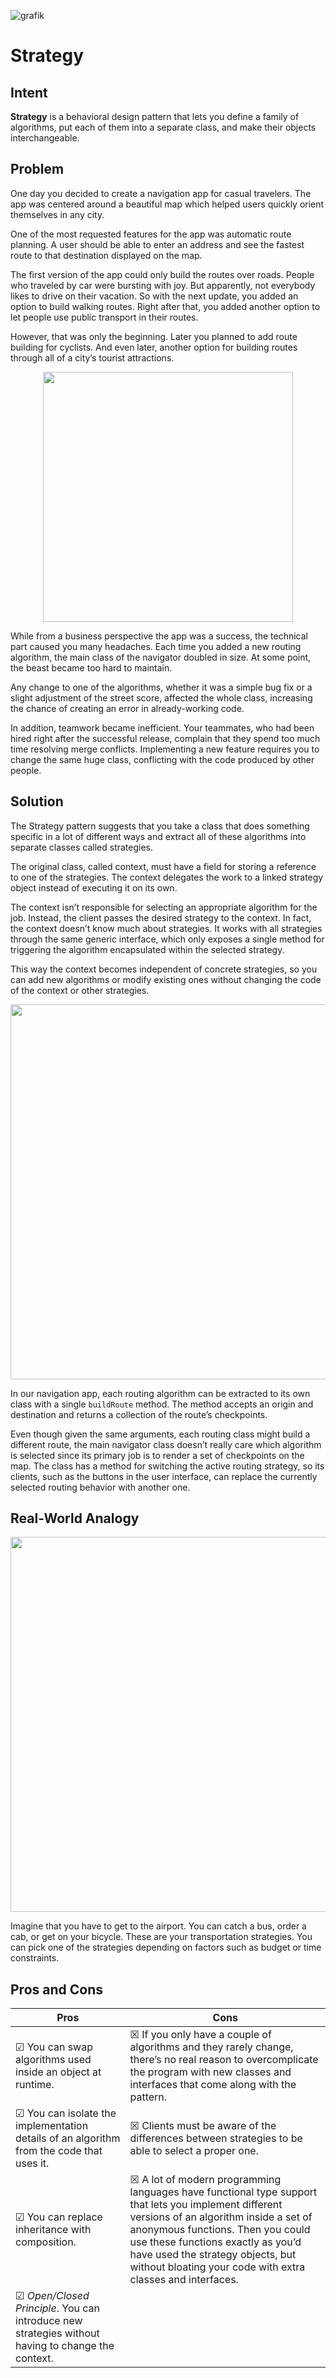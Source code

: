 ![grafik](https://github.com/user-attachments/assets/3cb695d1-e027-461a-b52d-419e44c84d84)

# Strategy

## Intent

**Strategy** is a behavioral design pattern that lets you define a family of algorithms, put each of them into a separate class, and make their objects interchangeable.

## Problem

One day you decided to create a navigation app for casual travelers. The app was centered around a beautiful map which helped users quickly orient themselves in any city.

One of the most requested features for the app was automatic route planning. A user should be able to enter an address and see the fastest route to that destination displayed on the map.

The first version of the app could only build the routes over roads. People who traveled by car were bursting with joy. But apparently, not everybody likes to drive on their vacation. So with the next update, you added an option to build walking routes. Right after that, you added another option to let people use public transport in their routes.

However, that was only the beginning. Later you planned to add route building for cyclists. And even later, another option for building routes through all of a city’s tourist attractions.

<p align="center">
<img src="https://github.com/user-attachments/assets/65c72318-0ea2-40dd-b4d0-bc162105d748" width="400" />
</p>

While from a business perspective the app was a success, the technical part caused you many headaches. Each time you added a new routing algorithm, the main class of the navigator doubled in size. At some point, the beast became too hard to maintain.

Any change to one of the algorithms, whether it was a simple bug fix or a slight adjustment of the street score, affected the whole class, increasing the chance of creating an error in already-working code.

In addition, teamwork became inefficient. Your teammates, who had been hired right after the successful release, complain that they spend too much time resolving merge conflicts. Implementing a new feature requires you to change the same huge class, conflicting with the code produced by other people.

## Solution

The Strategy pattern suggests that you take a class that does something specific in a lot of different ways and extract all of these algorithms into separate classes called strategies.

The original class, called context, must have a field for storing a reference to one of the strategies. The context delegates the work to a linked strategy object instead of executing it on its own.

The context isn’t responsible for selecting an appropriate algorithm for the job. Instead, the client passes the desired strategy to the context. In fact, the context doesn’t know much about strategies. It works with all strategies through the same generic interface, which only exposes a single method for triggering the algorithm encapsulated within the selected strategy.

This way the context becomes independent of concrete strategies, so you can add new algorithms or modify existing ones without changing the code of the context or other strategies.

<p align="center">
<img src="https://github.com/user-attachments/assets/20b5b93f-b334-4680-b4be-5d807988a4f5" width="600" />
</p>

In our navigation app, each routing algorithm can be extracted to its own class with a single ``buildRoute`` method. The method accepts an origin and destination and returns a collection of the route’s checkpoints.

Even though given the same arguments, each routing class might build a different route, the main navigator class doesn’t really care which algorithm is selected since its primary job is to render a set of checkpoints on the map. The class has a method for switching the active routing strategy, so its clients, such as the buttons in the user interface, can replace the currently selected routing behavior with another one.

## Real-World Analogy

<p align="center">
<img src="https://github.com/user-attachments/assets/e594150b-8aef-4da2-bb5b-5255b6aad9a1" width="600" />
</p>

Imagine that you have to get to the airport. You can catch a bus, order a cab, or get on your bicycle. These are your transportation strategies. You can pick one of the strategies depending on factors such as budget or time constraints.

## Pros and Cons

| Pros | Cons |
| ----------- | ----------- |
|☑ You can swap algorithms used inside an object at runtime.| ☒ If you only have a couple of algorithms and they rarely change, there’s no real reason to overcomplicate the program with new classes and interfaces that come along with the pattern. |
|☑  You can isolate the implementation details of an algorithm from the code that uses it.| ☒ Clients must be aware of the differences between strategies to be able to select a proper one.|
|☑ You can replace inheritance with composition.| ☒  A lot of modern programming languages have functional type support that lets you implement different versions of an algorithm inside a set of anonymous functions. Then you could use these functions exactly as you’d have used the strategy objects, but without bloating your code with extra classes and interfaces.|
|☑ *Open/Closed Principle*. You can introduce new strategies without having to change the context.||



